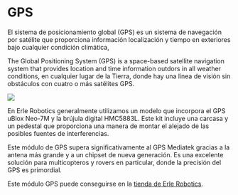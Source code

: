 # GPS

El sistema de posicionamiento global (GPS) es un sistema de navegación por satélite que proporciona información localización y tiempo en exteriores bajo cualquier condición climática, 

The Global Positioning System (GPS) is a space-based satellite navigation system that provides location and time information outdors in all weather conditions, en cualquier lugar de la Tierra, donde hay una línea de visión sin obstáculos con cuatro o más satélites GPS.

![](https://erlerobotics.com/blog/wp-content/uploads/2014/11/erle-gps1.jpg)

En Erle Robotics generalmente utilizamos un modelo que incorpora el GPS uBlox Neo-7M y la brújula digital HMC5883L. Este kit incluye una carcasa y un pedestal que proporciona una manera de montar el alejado de las posibles fuentes de interferencias.

Este módulo de GPS supera significativamente al GPS Mediatek gracias a la antena más grande y a un chipset de nueva generación. Es una excelente solución para multicopteros y rovers en particular, donde la precisión del GPS es primordial. 

Este módulo GPS puede conseguirse en la [tienda de Erle Robotics](https://erlerobotics.com/blog/product/erle-gps-erle-ublox-gps-compass-kit/).